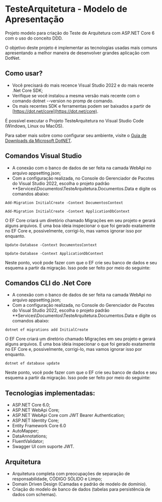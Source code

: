 # TesteArquitetura - Modelo de Apresentação

Projeto modelo para criação do Teste de Arquitetura com ASP.NET Core 6 com o uso do conceito DDD.

O objetivo deste projeto é implementar as tecnologias usadas mais comuns apresentando a melhor maneira de desenvolver grandes aplicação com DotNet.

## Como usar?

- Você precisará do mais recence Visual Studio 2022 e do mais recente .Net Core SDK;
- Verifique se você instalou a mesma versão mais recente com o comando dotnet --version no promp de comando.
- Os mais recentes SDK e ferramentas podem ser baixados a partir de [https://dot.net/core](https://dot.net/core).

É possível executar o Projeto TesteArquitetura no Visual Studio Code (Windows, Linux ou MacOS).

Para saber mais sobre como configurar seu ambiente, visite o [Guia de Downloads da Microsoft DotNET](https://dotnet.microsoft.com/en-us/download).

## Comandos Visual Studio

- A conexão com o banco de dados de ser feita na camada WebApi no arquivo appsetting.json;
- Com a configuração realizada, no Console do Gerenciador de Pacotes do Visual Studio 2022, escolha o projeto padrão 
**Services\Documentos\TesteArquitetura.Documentos.Data e digite os comandos abaixo:

```
Add-Migration InitialCreate -Context DocumentosContext

Add-Migration InitialCreate -Context ApplicationDbContext
```
O EF Core criará um diretório chamado Migrações em seu projeto e gerará alguns arquivos. É uma boa ideia inspecionar o que foi gerado exatamente no EF Core e, 
possivelmente, corrigi-lo, mas vamos ignorar isso por enquanto.

```
Update-Database -Context DocumentosContext

Update-Database -Context ApplicationDbContext
```
Neste ponto, você pode fazer com que o EF crie seu banco de dados e seu esquema a partir da migração. Isso pode ser feito por meio do seguinte:

## Comandos CLI do .Net Core

- A conexão com o banco de dados de ser feita na camada WebApi no arquivo appsetting.json;
- Com a configuração realizada, no Console do Gerenciador de Pacotes do Visual Studio 2022, escolha o projeto padrão 
**Services\Documentos\TesteArquitetura.Documentos.Data e digite os comandos abaixo:

```
dotnet ef migrations add InitialCreate
```
O EF Core criará um diretório chamado Migrações em seu projeto e gerará alguns arquivos. É uma boa ideia inspecionar o que foi gerado exatamente no EF Core e, 
possivelmente, corrigi-lo, mas vamos ignorar isso por enquanto.

```
dotnet ef database update
```
Neste ponto, você pode fazer com que o EF crie seu banco de dados e seu esquema a partir da migração. Isso pode ser feito por meio do seguinte:

## Tecnologias implementadas:

- ASP.NET Core 6.0;
- ASP.NET WebApi Core;
- ASP.NET WebApi Core com JWT Bearer Authentication;
- ASP.NET Identity Core;
- Entity Framework Core 6.0
- AutoMapper;
- DataAnnotations;
- FluentValidator;
- Swagger UI com suporte JWT.

## Arquitetura

- Arquitetura completa com preocupações de separação de responsabilidade, CÓDIGO SÓLIDO e Limpo;
- Domain Driven Design (Camadas e padrão de modelo de domínio).
- Criação do modelo de banco de dados (tabelas para persistência de dados com schemas).
